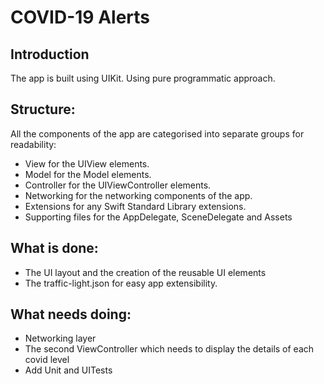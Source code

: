 # COVID-19 Alerts

## Introduction

The app is built using UIKit. Using pure programmatic approach.

## Structure:

All the components of the app are categorised into separate groups for readability:
- View for the UIView elements.
- Model for the Model elements.
- Controller for the UIViewController elements.
- Networking for the networking components of the app.
- Extensions for any Swift Standard Library extensions.
- Supporting files for the AppDelegate, SceneDelegate and Assets


## What is done:

- The UI layout and the creation of the reusable UI elements
- The traffic-light.json for easy app extensibility.

## What needs doing:
- Networking layer
- The second ViewController which needs to display the details of each covid level
- Add Unit and UITests
